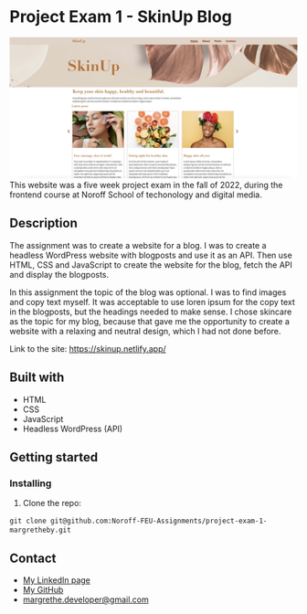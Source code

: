 # Project Exam 1 - SkinUp Blog

<img src="https://github.com/Noroff-FEU-Assignments/project-exam-1-margretheby/blob/main/skinup-screenshot.jpg" alt="Screenshot of the SkinUp blog website on desktop">
This website was a five week project exam in the fall of 2022, during the frontend course at Noroff School of techonology and digital media. 

## Description
The assignment was to create a website for a blog. I was to create a headless WordPress website with blogposts and use it as an API. Then use HTML, CSS and JavaScript to create the website for the blog, fetch the API and display the blogposts. 

In this assignment the topic of the blog was optional. I was to find images and copy text myself. It was acceptable to use loren ipsum for the copy text in the blogposts, but the headings needed to make sense. I chose skincare as the topic for my blog, because that gave me the opportunity to create a website with a relaxing and neutral design, which I had not done before.

Link to the site: https://skinup.netlify.app/

## Built with
- HTML
- CSS
- JavaScript
- Headless WordPress (API)

## Getting started
### Installing
1. Clone the repo:

``` 
git clone git@github.com:Noroff-FEU-Assignments/project-exam-1-margretheby.git
```

## Contact
- <a href="https://www.linkedin.com/in/margrethe-by-6abb98226/">My LinkedIn page</a>
- <a href="https://github.com/margretheby">My GitHub</a>
- <a href="mailto:margrethe.developer@gmail.com">margrethe.developer@gmail.com</a>
